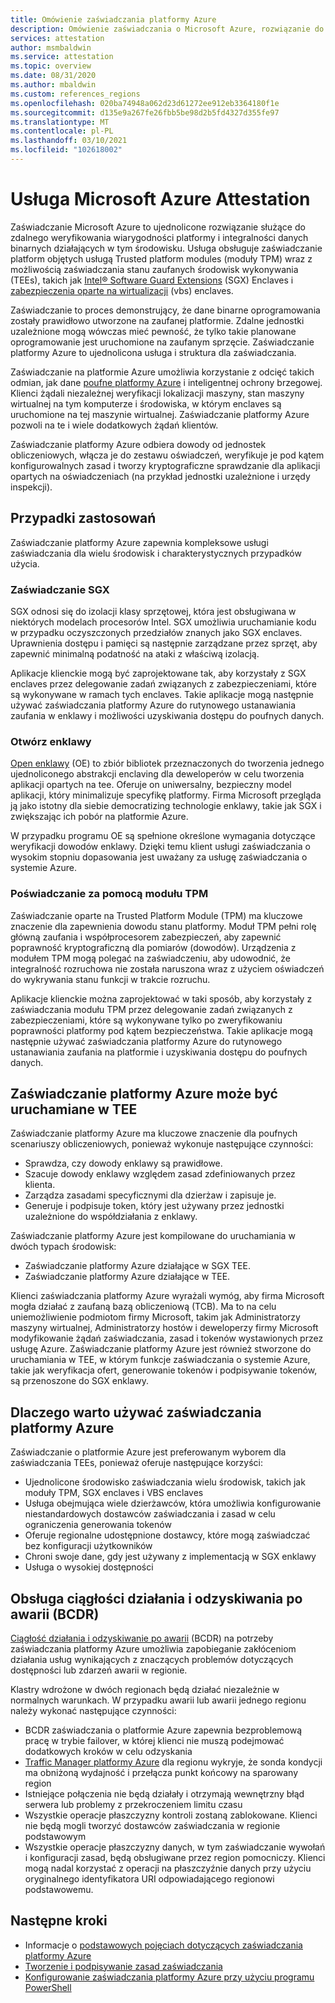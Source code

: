 ```yaml
---
title: Omówienie zaświadczania platformy Azure
description: Omówienie zaświadczania o Microsoft Azure, rozwiązanie do zaświadczania zaufanych środowisk wykonywania (TEEs)
services: attestation
author: msmbaldwin
ms.service: attestation
ms.topic: overview
ms.date: 08/31/2020
ms.author: mbaldwin
ms.custom: references_regions
ms.openlocfilehash: 020ba74948a062d23d61272ee912eb3364180f1e
ms.sourcegitcommit: d135e9a267fe26fbb5be98d2b5fd4327d355fe97
ms.translationtype: MT
ms.contentlocale: pl-PL
ms.lasthandoff: 03/10/2021
ms.locfileid: "102618002"
---
```

# <a name="microsoft-azure-attestation"></a>Usługa Microsoft Azure Attestation 

Zaświadczanie Microsoft Azure to ujednolicone rozwiązanie służące do zdalnego weryfikowania wiarygodności platformy i integralności danych binarnych działających w tym środowisku. Usługa obsługuje zaświadczanie platform objętych usługą Trusted platform modules (moduły TPM) wraz z możliwością zaświadczania stanu zaufanych środowisk wykonywania (TEEs), takich jak [Intel® Software Guard Extensions](https://www.intel.com/content/www/us/en/architecture-and-technology/software-guard-extensions.html) (SGX) Enclaves i [zabezpieczenia oparte na wirtualizacji](/windows-hardware/design/device-experiences/oem-vbs) (vbs) enclaves. 

Zaświadczanie to proces demonstrujący, że dane binarne oprogramowania zostały prawidłowo utworzone na zaufanej platformie. Zdalne jednostki uzależnione mogą wówczas mieć pewność, że tylko takie planowane oprogramowanie jest uruchomione na zaufanym sprzęcie. Zaświadczanie platformy Azure to ujednolicona usługa i struktura dla zaświadczania.

Zaświadczanie na platformie Azure umożliwia korzystanie z odcięć takich odmian, jak dane [poufne platformy Azure](../confidential-computing/overview.md) i inteligentnej ochrony brzegowej. Klienci żądali niezależnej weryfikacji lokalizacji maszyny, stan maszyny wirtualnej na tym komputerze i środowiska, w którym enclaves są uruchomione na tej maszynie wirtualnej. Zaświadczanie platformy Azure pozwoli na te i wiele dodatkowych żądań klientów.

Zaświadczanie platformy Azure odbiera dowody od jednostek obliczeniowych, włącza je do zestawu oświadczeń, weryfikuje je pod kątem konfigurowalnych zasad i tworzy kryptograficzne sprawdzanie dla aplikacji opartych na oświadczeniach (na przykład jednostki uzależnione i urzędy inspekcji).

## <a name="use-cases"></a>Przypadki zastosowań

Zaświadczanie platformy Azure zapewnia kompleksowe usługi zaświadczania dla wielu środowisk i charakterystycznych przypadków użycia.

### <a name="sgx-attestation"></a>Zaświadczanie SGX

SGX odnosi się do izolacji klasy sprzętowej, która jest obsługiwana w niektórych modelach procesorów Intel. SGX umożliwia uruchamianie kodu w przypadku oczyszczonych przedziałów znanych jako SGX enclaves. Uprawnienia dostępu i pamięci są następnie zarządzane przez sprzęt, aby zapewnić minimalną podatność na ataki z właściwą izolacją.

Aplikacje klienckie mogą być zaprojektowane tak, aby korzystały z SGX enclaves przez delegowanie zadań związanych z zabezpieczeniami, które są wykonywane w ramach tych enclaves. Takie aplikacje mogą następnie używać zaświadczania platformy Azure do rutynowego ustanawiania zaufania w enklawy i możliwości uzyskiwania dostępu do poufnych danych.

### <a name="open-enclave"></a>Otwórz enklawy
[Open enklawy](https://openenclave.io/sdk/) (OE) to zbiór bibliotek przeznaczonych do tworzenia jednego ujednoliconego abstrakcji enclaving dla deweloperów w celu tworzenia aplikacji opartych na tee. Oferuje on uniwersalny, bezpieczny model aplikacji, który minimalizuje specyfikę platformy. Firma Microsoft przegląda ją jako istotny dla siebie democratizing technologie enklawy, takie jak SGX i zwiększając ich pobór na platformie Azure.

W przypadku programu OE są spełnione określone wymagania dotyczące weryfikacji dowodów enklawy. Dzięki temu klient usługi zaświadczania o wysokim stopniu dopasowania jest uważany za usługę zaświadczania o systemie Azure.

### <a name="tpm-attestation"></a>Poświadczanie za pomocą modułu TPM 

Zaświadczanie oparte na Trusted Platform Module (TPM) ma kluczowe znaczenie dla zapewnienia dowodu stanu platformy. Moduł TPM pełni rolę główną zaufania i współprocesorem zabezpieczeń, aby zapewnić poprawność kryptograficzną dla pomiarów (dowodów). Urządzenia z modułem TPM mogą polegać na zaświadczeniu, aby udowodnić, że integralność rozruchowa nie została naruszona wraz z użyciem oświadczeń do wykrywania stanu funkcji w trakcie rozruchu. 

Aplikacje klienckie można zaprojektować w taki sposób, aby korzystały z zaświadczania modułu TPM przez delegowanie zadań związanych z zabezpieczeniami, które są wykonywane tylko po zweryfikowaniu poprawności platformy pod kątem bezpieczeństwa. Takie aplikacje mogą następnie używać zaświadczania platformy Azure do rutynowego ustanawiania zaufania na platformie i uzyskiwania dostępu do poufnych danych.

## <a name="azure-attestation-can-run-in-a-tee"></a>Zaświadczanie platformy Azure może być uruchamiane w TEE

Zaświadczanie platformy Azure ma kluczowe znaczenie dla poufnych scenariuszy obliczeniowych, ponieważ wykonuje następujące czynności:

- Sprawdza, czy dowody enklawy są prawidłowe.
- Szacuje dowody enklawy względem zasad zdefiniowanych przez klienta.
- Zarządza zasadami specyficznymi dla dzierżaw i zapisuje je.
- Generuje i podpisuje token, który jest używany przez jednostki uzależnione do współdziałania z enklawy.

Zaświadczanie platformy Azure jest kompilowane do uruchamiania w dwóch typach środowisk:
- Zaświadczanie platformy Azure działające w SGX TEE.
- Zaświadczanie platformy Azure działające w TEE.

Klienci zaświadczania platformy Azure wyrażali wymóg, aby firma Microsoft mogła działać z zaufaną bazą obliczeniową (TCB). Ma to na celu uniemożliwienie podmiotom firmy Microsoft, takim jak Administratorzy maszyny wirtualnej, Administratorzy hostów i deweloperzy firmy Microsoft modyfikowanie żądań zaświadczania, zasad i tokenów wystawionych przez usługę Azure. Zaświadczanie platformy Azure jest również stworzone do uruchamiania w TEE, w którym funkcje zaświadczania o systemie Azure, takie jak weryfikacja ofert, generowanie tokenów i podpisywanie tokenów, są przenoszone do SGX enklawy.

## <a name="why-use-azure-attestation"></a>Dlaczego warto używać zaświadczania platformy Azure

Zaświadczanie o platformie Azure jest preferowanym wyborem dla zaświadczania TEEs, ponieważ oferuje następujące korzyści: 

- Ujednolicone środowisko zaświadczania wielu środowisk, takich jak moduły TPM, SGX enclaves i VBS enclaves 
- Usługa obejmująca wiele dzierżawców, która umożliwia konfigurowanie niestandardowych dostawców zaświadczania i zasad w celu ograniczenia generowania tokenów
- Oferuje regionalne udostępnione dostawcy, które mogą zaświadczać bez konfiguracji użytkowników
- Chroni swoje dane, gdy jest używany z implementacją w SGX enklawy
- Usługa o wysokiej dostępności 

## <a name="business-continuity-and-disaster-recovery-bcdr-support"></a>Obsługa ciągłości działania i odzyskiwania po awarii (BCDR)

[Ciągłość działania i odzyskiwanie po awarii](../best-practices-availability-paired-regions.md) (BCDR) na potrzeby zaświadczania platformy Azure umożliwia zapobieganie zakłóceniom działania usług wynikających z znaczących problemów dotyczących dostępności lub zdarzeń awarii w regionie.

Klastry wdrożone w dwóch regionach będą działać niezależnie w normalnych warunkach. W przypadku awarii lub awarii jednego regionu należy wykonać następujące czynności:

- BCDR zaświadczania o platformie Azure zapewnia bezproblemową pracę w trybie failover, w której klienci nie muszą podejmować dodatkowych kroków w celu odzyskania
- [Traffic Manager platformy Azure](../traffic-manager/index.yml) dla regionu wykryje, że sonda kondycji ma obniżoną wydajność i przełącza punkt końcowy na sparowany region
- Istniejące połączenia nie będą działały i otrzymają wewnętrzny błąd serwera lub problemy z przekroczeniem limitu czasu
- Wszystkie operacje płaszczyzny kontroli zostaną zablokowane. Klienci nie będą mogli tworzyć dostawców zaświadczania w regionie podstawowym
- Wszystkie operacje płaszczyzny danych, w tym zaświadczanie wywołań i konfiguracji zasad, będą obsługiwane przez region pomocniczy. Klienci mogą nadal korzystać z operacji na płaszczyźnie danych przy użyciu oryginalnego identyfikatora URI odpowiadającego regionowi podstawowemu.

## <a name="next-steps"></a>Następne kroki
- Informacje o [podstawowych pojęciach dotyczących zaświadczania platformy Azure](basic-concepts.md)
- [Tworzenie i podpisywanie zasad zaświadczania](author-sign-policy.md)
- [Konfigurowanie zaświadczania platformy Azure przy użyciu programu PowerShell](quickstart-powershell.md)
